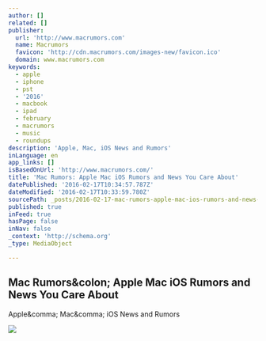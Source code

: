 ```yaml
---
author: []
related: []
publisher:
  url: 'http://www.macrumors.com'
  name: Macrumors
  favicon: 'http://cdn.macrumors.com/images-new/favicon.ico'
  domain: www.macrumors.com
keywords:
  - apple
  - iphone
  - pst
  - '2016'
  - macbook
  - ipad
  - february
  - macrumors
  - music
  - roundups
description: 'Apple, Mac, iOS News and Rumors'
inLanguage: en
app_links: []
isBasedOnUrl: 'http://www.macrumors.com/'
title: 'Mac Rumors: Apple Mac iOS Rumors and News You Care About'
datePublished: '2016-02-17T10:34:57.787Z'
dateModified: '2016-02-17T10:33:59.780Z'
sourcePath: _posts/2016-02-17-mac-rumors-apple-mac-ios-rumors-and-news-you-care-about.md
published: true
inFeed: true
hasPage: false
inNav: false
_context: 'http://schema.org'
_type: MediaObject

---
```

<article style=""><h1>Mac Rumors&amp;colon; Apple Mac iOS Rumors and News You Care About</h1><p>Apple&amp;comma; Mac&amp;comma; iOS News and Rumors</p><img src="http://www.macrumors.com/apple-touch-icon.png" /></article>